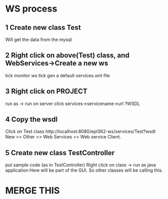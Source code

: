# WS process

## 1 Create new class Test
Will get the data from the mysql

## 2 Right click on above(Test) class, and WebServices->Create a new ws
tick monitor ws
tick gen a default services.xml file

## 3 Right click on PROJECT
run as -> run on server
click services->servicename->url ?WSDL

## 4 Copy the wsdl
Click on Test class
http://localhost:8080/epl362-ws/services/Test?wsdl
New >> Other >> Web Services >> Web service Client. 

## 5 Create new class TestController
put sample code (as in TestController)
Right click on class -> run as java application
Here will be part of the GUI.
So other classes will be calling this.
# MERGE THIS